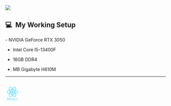 ![](https://discord.c99.nl/widget/theme-1/998143234758946828.png)

<h2> 💻 &nbsp;My Working Setup</h2>
  - NVIDIA GeForce RTX 3050

  - Intel Core I5-13400F

  - 16GB DDR4

  - MB Gigabyte H610M 
<hr>
<br>

<a href="http://ir-mp.ir/" target="_blank">
  <img src="https://raw.githubusercontent.com/devicons/devicon/master/icons/react/react-original-wordmark.svg" alt="react" width="45" height="45" />
</a>
